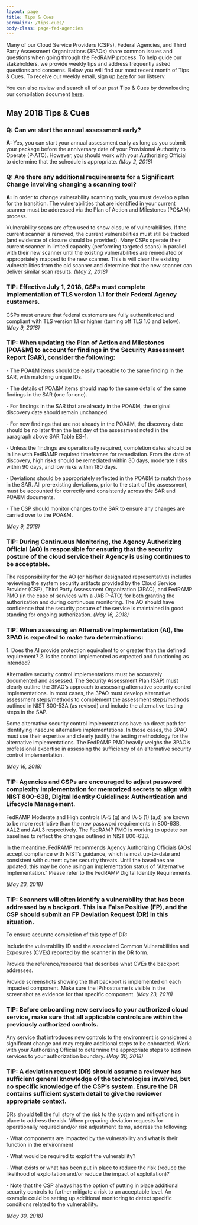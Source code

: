 ```yaml
---
layout: page
title: Tips & Cues
permalink: /tips-cues/
body-class: page-fed-agencies
---
```

Many of our Cloud Service Providers (CSPs), Federal Agencies, and Third Party Assessment Organizations (3PAOs) share common issues and questions when going through the FedRAMP process. To help guide our stakeholders, we provide weekly tips and address frequently asked questions and concerns. Below you will find our most recent month of Tips & Cues. To receive our weekly email, sign up [here](https://public.govdelivery.com/accounts/USGSA/subscriber/new?qsp=USGSA_2224) for our listserv. 

You can also review and search all of our past Tips & Cues by downloading our compilation document <a href="{{site.baseurl}}/assets/resources/documents/FedRAMP_Tips_and_Cues.pdf">here</a>.

<h2>May 2018 Tips & Cues</h2>
 
<div class="q3">
<h3>Q: Can we start the annual assessment early?</h3> 
<p><strong>A:</strong> Yes, you can start your annual assessment early as long as you submit your package before the anniversary date of your Provisional Authority to Operate (P-ATO). However, you should work with your Authorizing Official to determine that the schedule is appropriate.
<em>(May 2, 2018)</em>
</p>
</div>

<div class="q3">
<h3>Q: Are there any additional requirements for a Significant Change involving changing a scanning tool?</h3>
<p><strong>A:</strong> In order to change vulnerability scanning tools, you must develop a plan for the transition. The vulnerabilities that are identified in your current scanner must be addressed via the Plan of Action and Milestones (PO&AM) process.
</p>
<p>
Vulnerability scans are often used to show closure of vulnerabilities. If the current scanner is removed, the current vulnerabilities must still be tracked (and evidence of closure should be provided). Many CSPs operate their current scanner in limited capacity (performing targeted scans) in parallel with their new scanner until the existing vulnerabilities are remediated or appropriately mapped to the new scanner. This is will clear the existing vulnerabilities from the old scanner and determine that the new scanner can deliver similar scan results. 
<em>(May 2, 2018)</em>
</p>
</div>

<div class="q3">
<h3>TIP: Effective July 1, 2018, CSPs must complete implementation of TLS version 1.1 for their Federal Agency customers.</h3>
<p>
CSPs must ensure that federal customers are fully authenticated and compliant with TLS version 1.1 or higher (turning off TLS 1.0 and below). 
<em>(May 9, 2018)</em>
</p>
</div>

<div class="q3">
<h3>TIP: When updating the Plan of Action and Milestones (POA&M) to account for findings in the Security Assessment Report (SAR), consider the following:</h3>
<p>
- The POA&M items should be easily traceable to the same finding in the SAR, with matching unique IDs.
 </p>
<p>
- The details of POA&M items should map to the same details of the same findings in the SAR (one for one).
 </p>
<p>
- For findings in the SAR that are already in the POA&M, the original discovery date should remain unchanged.
 </p>
<p>
- For new findings that are not already in the POA&M, the discovery date should be no later than the last day of the assessment noted in the paragraph above SAR Table ES-1.
 <p>
- Unless the findings are operationally required, completion dates should be in line with FedRAMP required timeframes for remediation. From the date of discovery, high risks should be remediated within 30 days, moderate risks within 90 days, and low risks within 180 days.
 </p>
 <p>
- Deviations should be appropriately reflected in the POA&M to match those in the SAR. All pre-existing deviations, prior to the start of the assessment, must be accounted for correctly and consistently across the SAR and POA&M documents.
 </p>
 <p>
- The CSP should monitor changes to the SAR to ensure any changes are carried over to the POA&M.
 </p>
<em>(May 9, 2018)</em>
</p>
</div>

<div class="q3">
<h3>TIP: During Continuous Monitoring, the Agency Authorizing Official (AO) is responsible for ensuring that the security posture of the cloud service their Agency is using continues to be acceptable.</h3>
<p>
The responsibility for the AO (or his/her designated representative) includes reviewing the system security artifacts provided by the Cloud Service Provider (CSP), Third Party Assessment Organization (3PAO), and FedRAMP PMO (in the case of services with a JAB P-ATO) for both granting the authorization and during continuous monitoring. The AO should have confidence that the security posture of the service is maintained in good standing for ongoing authorization. 
<em>(May 16, 2018)</em>
</p>
</div>

<div class="q3">
<h3>TIP: When assessing an Alternative Implementation (AI), the 3PAO is expected to make two determinations:</h3>
1. Does the AI provide protection equivalent to or greater than the defined requirement?
2. Is the control implemented as expected and functioning as intended?
<p>
Alternative security control implementations must be accurately documented and assessed. The Security Assessment Plan (SAP) must clearly outline the 3PAO’s approach to assessing alternative security control implementations. In most cases, the 3PAO must develop alternative assessment steps/methods to complement the assessment steps/methods outlined in NIST 800-53A (as revised) and include the alternative testing steps in the SAP.
 </p>
<p>
Some alternative security control implementations have no direct path for identifying insecure alternative implementations. In those cases, the 3PAO must use their expertise and clearly justify the testing methodology for the alternative implementations. The FedRAMP PMO heavily weighs the 3PAO’s professional expertise in assessing the sufficiency of an alternative security control implementation.
</p>
<em>(May 16, 2018)</em>
</div>

<div class="q3">
<h3>TIP: Agencies and CSPs are encouraged to adjust password complexity implementation for memorized secrets to align with NIST 800-63B, Digital Identity Guidelines: Authentication and Lifecycle Management.</h3>
<p>
FedRAMP Moderate and High controls IA-5 (g) and IA-5 (1) (a,d) are known to be more restrictive than the new password requirements in 800-63B, AAL2 and AAL3 respectively. The FedRAMP PMO is working to update our baselines to reflect the changes outlined in NIST 800-63B.
 </p>
 In the meantime, FedRAMP recommends Agency Authorizing Officials (AOs) accept compliance with NIST’s guidance, which is most up-to-date and consistent with current cyber security threats. Until the baselines are updated, this may be done using an implementation status of “Alternative Implementation.” Please refer to the FedRAMP Digital Identity Requirements. 
 <p>
 </p>
<em>(May 23, 2018)</em>
</div>

<div class="q3">
<h3>TIP: Scanners will often identify a vulnerability that has been addressed by a backport. This is a False Positive (FP), and the CSP should submit an FP Deviation Request (DR) in this situation.</h3>
<p>
To ensure accurate completion of this type of DR:
 </p>
<p>
Include the vulnerability ID and the associated Common Vulnerabilities and Exposures (CVEs) reported by the scanner in the DR form.
 </p>
<p>
Provide the reference/resource that describes what CVEs the backport addresses.
 </p>
 <p>
Provide screenshots showing the that backport is implemented on each impacted component. Make sure the IP/hostname is visible in the screenshot as evidence for that specific component. 
<em>(May 23, 2018)</em>
</p>
</div>

<div class="q3">
<h3>TIP: Before onboarding new services to your authorized cloud service, make sure that all applicable controls are within the previously authorized controls.</h3>
<p>Any service that introduces new controls to the environment is considered a significant change and may require additional steps to be onboarded. Work with your Authorizing Official to determine the appropriate steps to add new services to your authorization boundary. 
<em>(May 30, 2018)</em>
</p>
</div>

<div class="q3">
<h3>TIP: A deviation request (DR) should assume a reviewer has sufficient general knowledge of the technologies involved, but no specific knowledge of the CSP’s system.  Ensure the DR contains sufficient system detail to give the reviewer appropriate context.</h3>
<p>
 </p>
<p>
DRs should tell the full story of the risk to the system and mitigations in place to address the risk. When preparing deviation requests for operationally required and/or risk adjustment items, address the following:
 </p>
<p>
- What components are impacted by the vulnerability and what is their function in the environment
 </p>
<p>
- What would be required to exploit the vulnerability?
<p>
- What exists or what has been put in place to reduce the risk (reduce the likelihood of exploitation and/or reduce the impact of exploitation)?
 <p>
- Note that the CSP always has the option of putting in place additional security controls to further mitigate a risk to an acceptable level. An example could be setting up additional monitoring to detect specific conditions related to the vulnerability.
 </p>
<em>(May 30, 2018)</em>
 </p>
</div>
